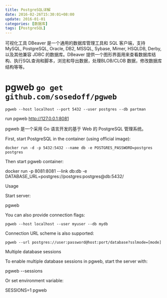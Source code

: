 ```yaml
---
title: PostgreSQL详解
date: 2016-02-26T15:30:01+08:00
update: 2016-01-01
categories: [数据库]
tags: [PostgreSQL]
---
```


可视化工具 DBeaver 是一个通用的数据库管理工具和 SQL 客户端，支持 MySQL, PostgreSQL, Oracle, DB2, MSSQL, Sybase, Mimer, HSQLDB, Derby, 以及其他兼容 JDBC 的数据库。DBeaver 提供一个图形界面用来查看数据库结构、执行SQL查询和脚本，浏览和导出数据，处理BLOB/CLOB 数据，修改数据库结构等等。


# pgweb `go get github.com/sosedoff/pgweb`

`pgweb --host localhost --port 5432 --user postgres --db partman`



run pgweb    http://127.0.0.1:8081

pgweb 是一个采用 Go 语言开发的基于 Web 的 PostgreSQL 管理系统。

First, start PostgreSQL in the container (using official image):

`docker run -d -p 5432:5432 --name db -e POSTGRES_PASSWORD=postgres postgres`

Then start pgweb container:

docker run -p 8081:8081 --link db:db -e DATABASE_URL=postgres://postgres:postgres@db:5432/


Usage

Start server:

pgweb

You can also provide connection flags:

`pgweb --host localhost --user myuser --db mydb`

Connection URL scheme is also supported:

`pgweb --url postgres://user:password@host:port/database?sslmode=[mode]`

Multiple database sessions

To enable multiple database sessions in pgweb, start the server with:

pgweb --sessions

Or set environment variable:

SESSIONS=1 pgweb
